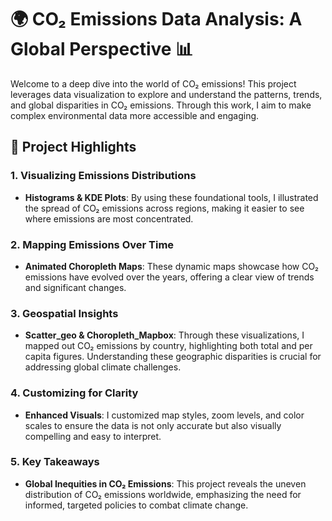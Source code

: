 # 🌍 CO₂ Emissions Data Analysis: A Global Perspective 📊

Welcome to a deep dive into the world of CO₂ emissions! This project leverages data visualization to explore and understand the patterns, trends, and global disparities in CO₂ emissions. Through this work, I aim to make complex environmental data more accessible and engaging.

## 🚀 Project Highlights

### 1. **Visualizing Emissions Distributions**
   - **Histograms & KDE Plots**: By using these foundational tools, I illustrated the spread of CO₂ emissions across regions, making it easier to see where emissions are most concentrated.

### 2. **Mapping Emissions Over Time**
   - **Animated Choropleth Maps**: These dynamic maps showcase how CO₂ emissions have evolved over the years, offering a clear view of trends and significant changes.

### 3. **Geospatial Insights**
   - **Scatter_geo & Choropleth_Mapbox**: Through these visualizations, I mapped out CO₂ emissions by country, highlighting both total and per capita figures. Understanding these geographic disparities is crucial for addressing global climate challenges.

### 4. **Customizing for Clarity**
   - **Enhanced Visuals**: I customized map styles, zoom levels, and color scales to ensure the data is not only accurate but also visually compelling and easy to interpret.

### 5. **Key Takeaways**
   - **Global Inequities in CO₂ Emissions**: This project reveals the uneven distribution of CO₂ emissions worldwide, emphasizing the need for informed, targeted policies to combat climate change.




